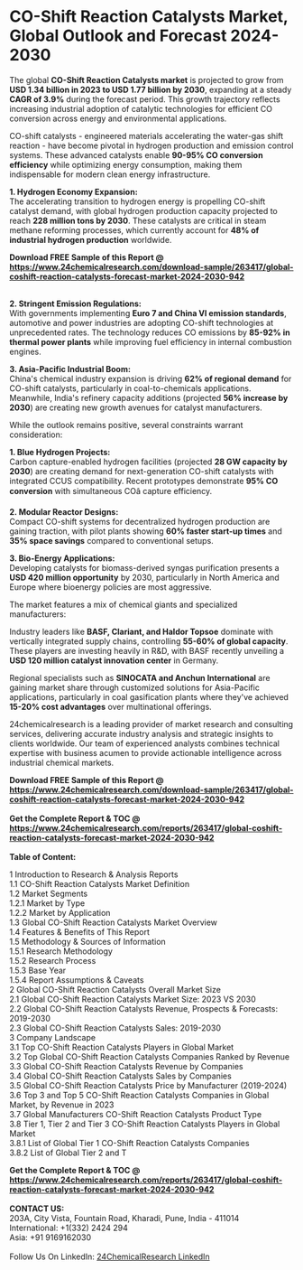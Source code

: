 <h1>CO-Shift Reaction Catalysts Market, Global Outlook and Forecast 2024-2030</h1><p>The global <strong>CO-Shift Reaction Catalysts market</strong> is projected to grow from <strong>USD 1.34 billion in 2023 to USD 1.77 billion by 2030</strong>, expanding at a steady <strong>CAGR of 3.9%</strong> during the forecast period. This growth trajectory reflects increasing industrial adoption of catalytic technologies for efficient CO conversion across energy and environmental applications.</p><p>CO-shift catalysts - engineered materials accelerating the water-gas shift reaction - have become pivotal in hydrogen production and emission control systems. These advanced catalysts enable <strong>90-95% CO conversion efficiency</strong> while optimizing energy consumption, making them indispensable for modern clean energy infrastructure.</p><p><strong>1. Hydrogen Economy Expansion:</strong><br>
The accelerating transition to hydrogen energy is propelling CO-shift catalyst demand, with global hydrogen production capacity projected to reach <strong>228 million tons by 2030</strong>. These catalysts are critical in steam methane reforming processes, which currently account for <strong>48% of industrial hydrogen production</strong> worldwide.</p><div><b>Download FREE Sample of this Report @ 
            <a href="https://www.24chemicalresearch.com/download-sample/263417/global-coshift-reaction-catalysts-forecast-market-2024-2030-942">
            https://www.24chemicalresearch.com/download-sample/263417/global-coshift-reaction-catalysts-forecast-market-2024-2030-942</a></b></div><br><p><strong>2. Stringent Emission Regulations:</strong><br>
With governments implementing <strong>Euro 7 and China VI emission standards</strong>, automotive and power industries are adopting CO-shift technologies at unprecedented rates. The technology reduces CO emissions by <strong>85-92% in thermal power plants</strong> while improving fuel efficiency in internal combustion engines.</p><p><strong>3. Asia-Pacific Industrial Boom:</strong><br>
China's chemical industry expansion is driving <strong>62% of regional demand</strong> for CO-shift catalysts, particularly in coal-to-chemicals applications. Meanwhile, India's refinery capacity additions (projected <strong>56% increase by 2030</strong>) are creating new growth avenues for catalyst manufacturers.</p><p>While the outlook remains positive, several constraints warrant consideration:</p><p><strong>1. Blue Hydrogen Projects:</strong><br>
Carbon capture-enabled hydrogen facilities (projected <strong>28 GW capacity by 2030</strong>) are creating demand for next-generation CO-shift catalysts with integrated CCUS compatibility. Recent prototypes demonstrate <strong>95% CO conversion</strong> with simultaneous COâ capture efficiency.</p><p><strong>2. Modular Reactor Designs:</strong><br>
Compact CO-shift systems for decentralized hydrogen production are gaining traction, with pilot plants showing <strong>60% faster start-up times</strong> and <strong>35% space savings</strong> compared to conventional setups.</p><p><strong>3. Bio-Energy Applications:</strong><br>
Developing catalysts for biomass-derived syngas purification presents a <strong>USD 420 million opportunity</strong> by 2030, particularly in North America and Europe where bioenergy policies are most aggressive.</p><p>The market features a mix of chemical giants and specialized manufacturers:</p><p>Industry leaders like <strong>BASF, Clariant, and Haldor Topsoe</strong> dominate with vertically integrated supply chains, controlling <strong>55-60% of global capacity</strong>. These players are investing heavily in R&amp;D, with BASF recently unveiling a <strong>USD 120 million catalyst innovation center</strong> in Germany.</p><p>Regional specialists such as <strong>SINOCATA and Anchun International</strong> are gaining market share through customized solutions for Asia-Pacific applications, particularly in coal gasification plants where they've achieved <strong>15-20% cost advantages</strong> over multinational offerings.</p><p>24chemicalresearch is a leading provider of market research and consulting services, delivering accurate industry analysis and strategic insights to clients worldwide. Our team of experienced analysts combines technical expertise with business acumen to provide actionable intelligence across industrial chemical markets.</p><div><b>Download FREE Sample of this Report @ 
            <a href="https://www.24chemicalresearch.com/download-sample/263417/global-coshift-reaction-catalysts-forecast-market-2024-2030-942">
            https://www.24chemicalresearch.com/download-sample/263417/global-coshift-reaction-catalysts-forecast-market-2024-2030-942</a></b></div><br><div><b>Get the Complete Report & TOC @ 
            <a href="https://www.24chemicalresearch.com/reports/263417/global-coshift-reaction-catalysts-forecast-market-2024-2030-942">
            https://www.24chemicalresearch.com/reports/263417/global-coshift-reaction-catalysts-forecast-market-2024-2030-942</a></b></div><br>
            <b>Table of Content:</b><p>1 Introduction to Research & Analysis Reports<br />
    1.1 CO-Shift Reaction Catalysts Market Definition<br />
    1.2 Market Segments<br />
        1.2.1 Market by Type<br />
        1.2.2 Market by Application<br />
    1.3 Global CO-Shift Reaction Catalysts Market Overview<br />
    1.4 Features & Benefits of This Report<br />
    1.5 Methodology & Sources of Information<br />
        1.5.1 Research Methodology<br />
        1.5.2 Research Process<br />
        1.5.3 Base Year<br />
        1.5.4 Report Assumptions & Caveats<br />
2 Global CO-Shift Reaction Catalysts Overall Market Size<br />
    2.1 Global CO-Shift Reaction Catalysts Market Size: 2023 VS 2030<br />
    2.2 Global CO-Shift Reaction Catalysts Revenue, Prospects & Forecasts: 2019-2030<br />
    2.3 Global CO-Shift Reaction Catalysts Sales: 2019-2030<br />
3 Company Landscape<br />
    3.1 Top CO-Shift Reaction Catalysts Players in Global Market<br />
    3.2 Top Global CO-Shift Reaction Catalysts Companies Ranked by Revenue<br />
    3.3 Global CO-Shift Reaction Catalysts Revenue by Companies<br />
    3.4 Global CO-Shift Reaction Catalysts Sales by Companies<br />
    3.5 Global CO-Shift Reaction Catalysts Price by Manufacturer (2019-2024)<br />
    3.6 Top 3 and Top 5 CO-Shift Reaction Catalysts Companies in Global Market, by Revenue in 2023<br />
    3.7 Global Manufacturers CO-Shift Reaction Catalysts Product Type<br />
    3.8 Tier 1, Tier 2 and Tier 3 CO-Shift Reaction Catalysts Players in Global Market<br />
        3.8.1 List of Global Tier 1 CO-Shift Reaction Catalysts Companies<br />
        3.8.2 List of Global Tier 2 and T</p><div><b>Get the Complete Report & TOC @ 
            <a href="https://www.24chemicalresearch.com/reports/263417/global-coshift-reaction-catalysts-forecast-market-2024-2030-942">
            https://www.24chemicalresearch.com/reports/263417/global-coshift-reaction-catalysts-forecast-market-2024-2030-942</a></b></div><br><b>CONTACT US:</b><br>
            203A, City Vista, Fountain Road, Kharadi, Pune, India - 411014<br>
            International: +1(332) 2424 294<br>
            Asia: +91 9169162030 <br><br>
            Follow Us On LinkedIn: <a href="https://www.linkedin.com/company/24chemicalresearch/">24ChemicalResearch LinkedIn</a>